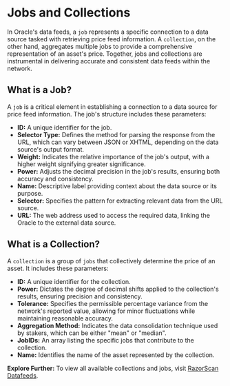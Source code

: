 # Jobs and Collections

In Oracle's data feeds, a `job` represents a specific connection to a data source tasked with retrieving price feed information. A `collection`, on the other hand, aggregates multiple jobs to provide a comprehensive representation of an asset's price. Together, jobs and collections are instrumental in delivering accurate and consistent data feeds within the network.

## What is a Job?

A `job` is a critical element in establishing a connection to a data source for price feed information. The job's structure includes these parameters:

- **ID:** A unique identifier for the job.
- **Selector Type:** Defines the method for parsing the response from the URL, which can vary between JSON or XHTML, depending on the data source's output format.
- **Weight:** Indicates the relative importance of the job's output, with a higher weight signifying greater significance.
- **Power:** Adjusts the decimal precision in the job's results, ensuring both accuracy and consistency.
- **Name:** Descriptive label providing context about the data source or its purpose.
- **Selector:** Specifies the pattern for extracting relevant data from the URL source.
- **URL:** The web address used to access the required data, linking the Oracle to the external data source.

## What is a Collection?

A `collection` is a group of `jobs` that collectively determine the price of an asset. It includes these parameters:

- **ID:** A unique identifier for the collection.
- **Power:** Dictates the degree of decimal shifts applied to the collection's results, ensuring precision and consistency.
- **Tolerance:** Specifies the permissible percentage variance from the network's reported value, allowing for minor fluctuations while maintaining reasonable accuracy.
- **Aggregation Method:** Indicates the data consolidation technique used by stakers, which can be either "mean" or "median".
- **JobIDs:** An array listing the specific jobs that contribute to the collection.
- **Name:** Identifies the name of the asset represented by the collection.

**Explore Further:** To view all available collections and jobs, visit [RazorScan Datafeeds](https://razorscan.io/governance/datafeeds).
